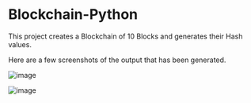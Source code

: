 # Blockchain-Python
This project creates a Blockchain of 10 Blocks and generates their Hash values.

Here are a few screenshots of the output that has been generated.

![image](https://user-images.githubusercontent.com/55539590/71553968-650e5b00-2a3e-11ea-9f1d-b3b184a285ae.png)

![image](https://user-images.githubusercontent.com/55539590/71554000-01386200-2a3f-11ea-9b0b-c431204346e0.png)







